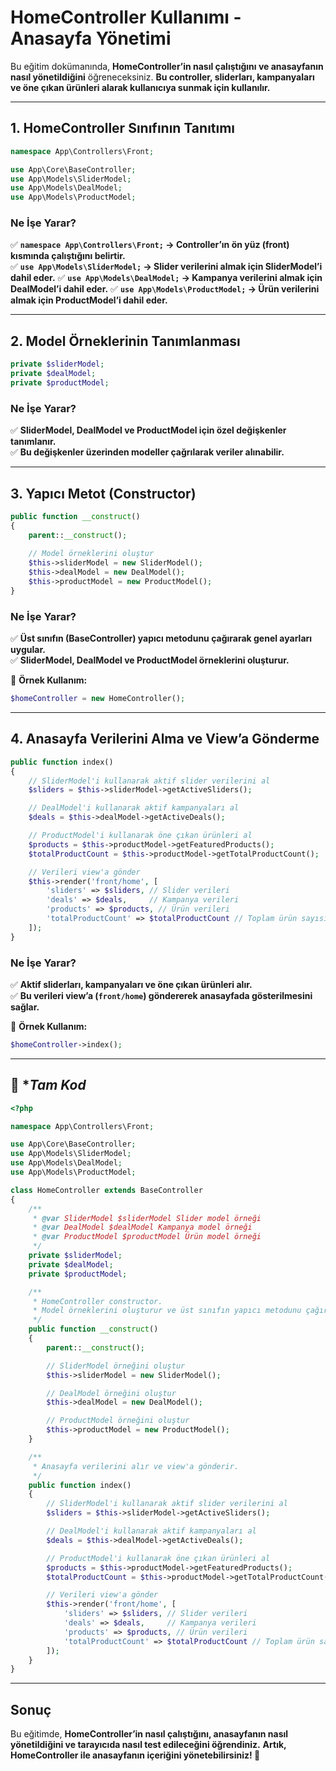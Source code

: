 # **HomeController Kullanımı - Anasayfa Yönetimi**

Bu eğitim dokümanında, **HomeController’in nasıl çalıştığını ve anasayfanın nasıl yönetildiğini** öğreneceksiniz. **Bu controller, sliderları, kampanyaları ve öne çıkan ürünleri alarak kullanıcıya sunmak için kullanılır.**

---

## **1. HomeController Sınıfının Tanıtımı**

```php
namespace App\Controllers\Front;

use App\Core\BaseController;
use App\Models\SliderModel;
use App\Models\DealModel;
use App\Models\ProductModel;
```

### **Ne İşe Yarar?**
✅ **`namespace App\Controllers\Front;` → Controller’ın ön yüz (front) kısmında çalıştığını belirtir.**  
✅ **`use App\Models\SliderModel;` → Slider verilerini almak için SliderModel’i dahil eder.**
✅ **`use App\Models\DealModel;` → Kampanya verilerini almak için DealModel’i dahil eder.**
✅ **`use App\Models\ProductModel;` → Ürün verilerini almak için ProductModel’i dahil eder.**

---

## **2. Model Örneklerinin Tanımlanması**

```php
private $sliderModel;
private $dealModel;
private $productModel;
```

### **Ne İşe Yarar?**
✅ **SliderModel, DealModel ve ProductModel için özel değişkenler tanımlanır.**  
✅ **Bu değişkenler üzerinden modeller çağrılarak veriler alınabilir.**

---

## **3. Yapıcı Metot (Constructor)**

```php
public function __construct()
{
    parent::__construct();
    
    // Model örneklerini oluştur
    $this->sliderModel = new SliderModel();
    $this->dealModel = new DealModel();
    $this->productModel = new ProductModel();
}
```

### **Ne İşe Yarar?**
✅ **Üst sınıfın (BaseController) yapıcı metodunu çağırarak genel ayarları uygular.**  
✅ **SliderModel, DealModel ve ProductModel örneklerini oluşturur.**

📌 **Örnek Kullanım:**
```php
$homeController = new HomeController();
```

---

## **4. Anasayfa Verilerini Alma ve View’a Gönderme**

```php
public function index()
{
    // SliderModel'i kullanarak aktif slider verilerini al
    $sliders = $this->sliderModel->getActiveSliders();

    // DealModel'i kullanarak aktif kampanyaları al
    $deals = $this->dealModel->getActiveDeals();

    // ProductModel'i kullanarak öne çıkan ürünleri al
    $products = $this->productModel->getFeaturedProducts();
    $totalProductCount = $this->productModel->getTotalProductCount();

    // Verileri view'a gönder
    $this->render('front/home', [
        'sliders' => $sliders, // Slider verileri
        'deals' => $deals,     // Kampanya verileri
        'products' => $products, // Ürün verileri
        'totalProductCount' => $totalProductCount // Toplam ürün sayısı
    ]);
}
```

### **Ne İşe Yarar?**
✅ **Aktif sliderları, kampanyaları ve öne çıkan ürünleri alır.**  
✅ **Bu verileri view’a (`front/home`) göndererek anasayfada gösterilmesini sağlar.**

📌 **Örnek Kullanım:**
```php
$homeController->index();
```

---
## 📌 **Tam Kod*

```php
<?php

namespace App\Controllers\Front;

use App\Core\BaseController;
use App\Models\SliderModel;
use App\Models\DealModel;
use App\Models\ProductModel;

class HomeController extends BaseController
{
    /**
     * @var SliderModel $sliderModel Slider model örneği
     * @var DealModel $dealModel Kampanya model örneği
     * @var ProductModel $productModel Ürün model örneği
     */
    private $sliderModel;
    private $dealModel;
    private $productModel;

    /** 
     * HomeController constructor.
     * Model örneklerini oluşturur ve üst sınıfın yapıcı metodunu çağırır.
     */
    public function __construct()
    {
        parent::__construct();

        // SliderModel örneğini oluştur
        $this->sliderModel = new SliderModel();

        // DealModel örneğini oluştur
        $this->dealModel = new DealModel();

        // ProductModel örneğini oluştur
        $this->productModel = new ProductModel();
    }

    /**
     * Anasayfa verilerini alır ve view'a gönderir.
     */
    public function index()
    {
        // SliderModel'i kullanarak aktif slider verilerini al
        $sliders = $this->sliderModel->getActiveSliders();

        // DealModel'i kullanarak aktif kampanyaları al
        $deals = $this->dealModel->getActiveDeals();

        // ProductModel'i kullanarak öne çıkan ürünleri al
        $products = $this->productModel->getFeaturedProducts();
        $totalProductCount = $this->productModel->getTotalProductCount();

        // Verileri view'a gönder
        $this->render('front/home', [
            'sliders' => $sliders, // Slider verileri
            'deals' => $deals,     // Kampanya verileri
            'products' => $products, // Ürün verileri
            'totalProductCount' => $totalProductCount // Toplam ürün sayısı
        ]);
    }
}

```
---

## **Sonuç**

Bu eğitimde, **HomeController’in nasıl çalıştığını, anasayfanın nasıl yönetildiğini ve tarayıcıda nasıl test edileceğini öğrendiniz.** **Artık, HomeController ile anasayfanın içeriğini yönetebilirsiniz! 🚀**
